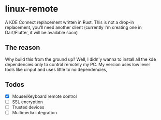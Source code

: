 # linux-remote

A KDE Connect replacement written in Rust. This is not a drop-in replacement, you'll need another client (currently I'm creating one in Dart/Flutter, it will be available soon)

## The reason

Why build this from the ground up? Well, I didn'y wanna to install all the kde dependencies only to control remotely my PC.
My version uses low level tools like uinput and uses little to no dependencies,

## Todos

- [x] Mouse/Keyboard remote control
- [ ] SSL encryption
- [ ] Trusted devices
- [ ] Multimedia integration